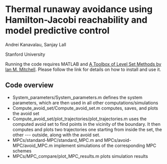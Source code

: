# Thermal runaway avoidance using Hamilton-Jacobi reachability and model predictive control
Andrei Kanavalau, Sanjay Lall

Stanford University

Running the code requires MATLAB and [A Toolbox of Level Set Methods by Ian M. Mitchell](https://www.cs.ubc.ca/~mitchell/ToolboxLS/). Please follow the link for details on how to install and use it.

## Code overview
* System_parameters/System_parameters.m defines the system parameters, which are then used in all other computations/simulations
* Compute_avoid_set/Compute_avoid_set.m computes, saves, and plots the avoid set
* Compute_avoid_set/plot_trajectories/plot_trajectories.m uses the computed avoid set to find points in the vicinity of the boundary. It then computes and plots two trajectories one starting from inside the set, the other --- outside, along with the avoid set.
* MPCs/standard-MPC/standard_MPC.m and MPCs/avoid-MPC/avoid_MPC.m implement simulations of the corresponding MPC schemes
* MPCs/MPC_compare/plot_MPC_results.m plots simulation results
